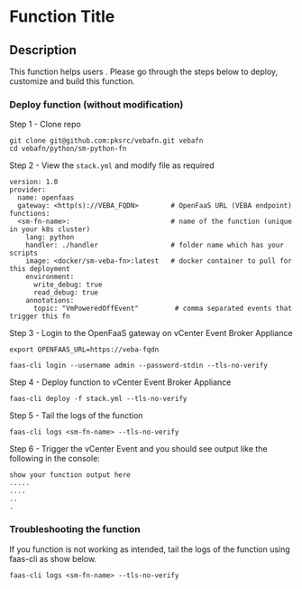 # Function Title

## Description

This function helps users <do what>. Please go through the steps below to deploy, customize and build this function. 

### Deploy function (without modification)
Step 1 - Clone repo

```
git clone git@github.com:pksrc/vebafn.git vebafn
cd vebafn/python/sm-python-fn
```

Step 2 - View the `stack.yml` and modify file as required

```
version: 1.0
provider:
  name: openfaas                                  
  gateway: <http(s)://VEBA_FQDN>        # OpenFaaS URL (VEBA endpoint) 
functions:
  <sm-fn-name>:                         # name of the function (unique in your k8s cluster)
    lang: python
    handler: ./handler                  # folder name which has your scripts
    image: <docker/sm-veba-fn>:latest   # docker container to pull for this deployment
    environment:
      write_debug: true
      read_debug: true
    annotations:
      topic: "VmPoweredOffEvent"         # comma separated events that trigger this fn
```

Step 3 - Login to the OpenFaaS gateway on vCenter Event Broker Appliance

```
export OPENFAAS_URL=https://veba-fqdn

faas-cli login --username admin --password-stdin --tls-no-verify
```

Step 4 - Deploy function to vCenter Event Broker Appliance

```
faas-cli deploy -f stack.yml --tls-no-verify
```

Step 5 - Tail the logs of the <sm-fn-name> function

```
faas-cli logs <sm-fn-name> --tls-no-verify
```

Step 6 - Trigger the vCenter Event and you should see output like the following in the console:

```
show your function output here
.....
....
..
.
```

### Troubleshooting the function

If you function is not working as intended, tail the logs of the <sm-fn-name> function using faas-cli as show below. 

```
faas-cli logs <sm-fn-name> --tls-no-verify
```